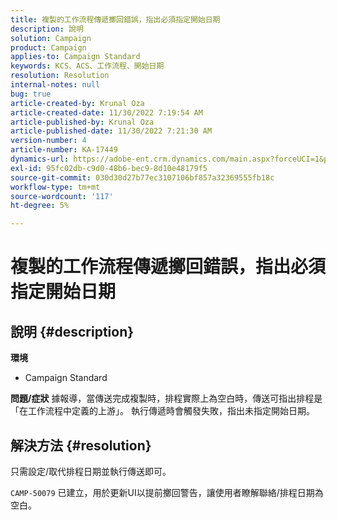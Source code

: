```yaml
---
title: 複製的工作流程傳遞擲回錯誤，指出必須指定開始日期
description: 說明
solution: Campaign
product: Campaign
applies-to: Campaign Standard
keywords: KCS、ACS、工作流程、開始日期
resolution: Resolution
internal-notes: null
bug: true
article-created-by: Krunal Oza
article-created-date: 11/30/2022 7:19:54 AM
article-published-by: Krunal Oza
article-published-date: 11/30/2022 7:21:30 AM
version-number: 4
article-number: KA-17449
dynamics-url: https://adobe-ent.crm.dynamics.com/main.aspx?forceUCI=1&pagetype=entityrecord&etn=knowledgearticle&id=5eea425e-7f70-ed11-9561-6045bd006a22
exl-id: 95fc02db-c9d0-48b6-bec9-8d10e48179f5
source-git-commit: 030d30d27b77ec3107106bf857a32369555fb18c
workflow-type: tm+mt
source-wordcount: '117'
ht-degree: 5%

---
```


# 複製的工作流程傳遞擲回錯誤，指出必須指定開始日期

## 說明 {#description}

<b>環境</b>
- Campaign Standard



<b>問題/症狀</b>
據報導，當傳送完成複製時，排程實際上為空白時，傳送可指出排程是「在工作流程中定義的上游」。 執行傳遞時會觸發失敗，指出未指定開始日期。


## 解決方法 {#resolution}


只需設定/取代排程日期並執行傳送即可。

`CAMP-50079` 已建立，用於更新UI以提前擲回警告，讓使用者瞭解聯絡/排程日期為空白。
